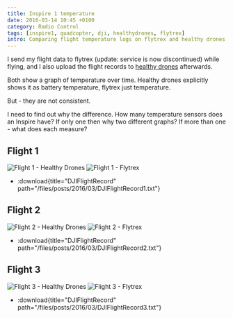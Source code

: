```yaml
---
title: Inspire 1 temperature
date: 2016-03-14 10:45 +0100
category: Radio Control
tags: [inspire1, quadcopter, dji, healthydrones, flytrex]
intro: Comparing flight temperature logs on flytrex and healthy drones
---
```


I send my flight data to flytrex (update: service is now discontinued) while flying, and I also upload the flight records to [healthy drones](https://healthydrones.com/) afterwards.

Both show a graph of temperature over time. Healthy drones explicitly shows it as battery temperature, flytrex just temperature.

But - they are not consistent.

I need to find out why the difference. How many temperature sensors does an Inspire have? If only one then why two different graphs? If more than one - what does each measure?

## Flight 1

![Flight 1 - Healthy Drones](/images/posts/2016/03/HealthyDrones1.png)
![Flight 1 - Flytrex](/images/posts/2016/03/Flytrex1.png)

- :download{title="DJIFlightRecord" path="/files/posts/2016/03/DJIFlightRecord1.txt"}

## Flight 2


![Flight 2 - Healthy Drones](/images/posts/2016/03/HealthyDrones2.png)
![Flight 2 - Flytrex](/images/posts/2016/03/Flytrex2.png)

- :download{title="DJIFlightRecord" path="/files/posts/2016/03/DJIFlightRecord2.txt"}

## Flight 3

![Flight 3 - Healthy Drones](/images/posts/2016/03/HealthyDrones3.png)
![Flight 3 - Flytrex](/images/posts/2016/03/Flytrex3.png)

- :download{title="DJIFlightRecord" path="/files/posts/2016/03/DJIFlightRecord3.txt"}
